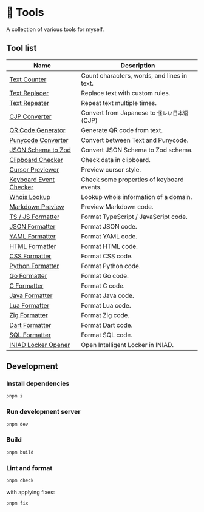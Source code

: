 # 🧶 Tools

A collection of various tools for myself.

## Tool list

| Name                                                                  | Description                                   |
| --------------------------------------------------------------------- | --------------------------------------------- |
| [Text Counter](https://tools.keito.dev/text/counte)                   | Count characters, words, and lines in text.   |
| [Text Replacer](https://tools.keito.dev/text/replace)                 | Replace text with custom rules.               |
| [Text Repeater](https://tools.keito.dev/text/repeat)                  | Repeat text multiple times.                   |
| [CJP Converter](https://tools.keito.dev/convert/cjp)                  | Convert from Japanese to `怪レい日本语` (CJP) |
| [QR Code Generator](https://tools.keito.dev/convert/qrcode)           | Generate QR code from text.                   |
| [Punycode Converter](https://tools.keito.dev/convert/punycode)        | Convert between Text and Punycode.            |
| [JSON Schema to Zod](https://tools.keito.dev/convert/jsonSchemaToZod) | Convert JSON Schema to Zod schema.            |
| [Clipboard Checker](https://tools.keito.dev/develop/clipboard)        | Check data in clipboard.                      |
| [Cursor Previewer](https://tools.keito.dev/develop/cursor)            | Preview cursor style.                         |
| [Keyboard Event Checker](https://tools.keito.dev/develop/keyboard)    | Check some properties of keyboard events.     |
| [Whois Lookup](https://tools.keito.dev/develop/whois)                 | Lookup whois information of a domain.         |
| [Markdown Preview](https://tools.keito.dev/develop/markdown)          | Preview Markdown code.                        |
| [TS / JS Formatter](https://tools.keito.dev/formatter/typescript)     | Format TypeScript / JavaScript code.          |
| [JSON Formatter](https://tools.keito.dev/formatter/json)              | Format JSON code.                             |
| [YAML Formatter](https://tools.keito.dev/formatter/yaml)              | Format YAML code.                             |
| [HTML Formatter](https://tools.keito.dev/formatter/html)              | Format HTML code.                             |
| [CSS Formatter](https://tools.keito.dev/formatter/css)                | Format CSS code.                              |
| [Python Formatter](https://tools.keito.dev/formatter/python)          | Format Python code.                           |
| [Go Formatter](https://tools.keito.dev/formatter/go)                  | Format Go code.                               |
| [C Formatter](https://tools.keito.dev/formatter/c)                    | Format C code.                                |
| [Java Formatter](https://tools.keito.dev/formatter/java)              | Format Java code.                             |
| [Lua Formatter](https://tools.keito.dev/formatter/lua)                | Format Lua code.                              |
| [Zig Formatter](https://tools.keito.dev/formatter/zig)                | Format Zig code.                              |
| [Dart Formatter](https://tools.keito.dev/formatter/dart)              | Format Dart code.                             |
| [SQL Formatter](https://tools.keito.dev/formatter/sql)                | Format SQL code.                              |
| [INIAD Locker Opener](https://tools.keito.dev/iniad/locker)           | Open Intelligent Locker in INIAD.             |

## Development

### Install dependencies

```sh
pnpm i
```

### Run development server

```sh
pnpm dev
```

### Build

```sh
pnpm build
```

### Lint and format

```sh
pnpm check
```

with applying fixes:

```sh
pnpm fix
```
